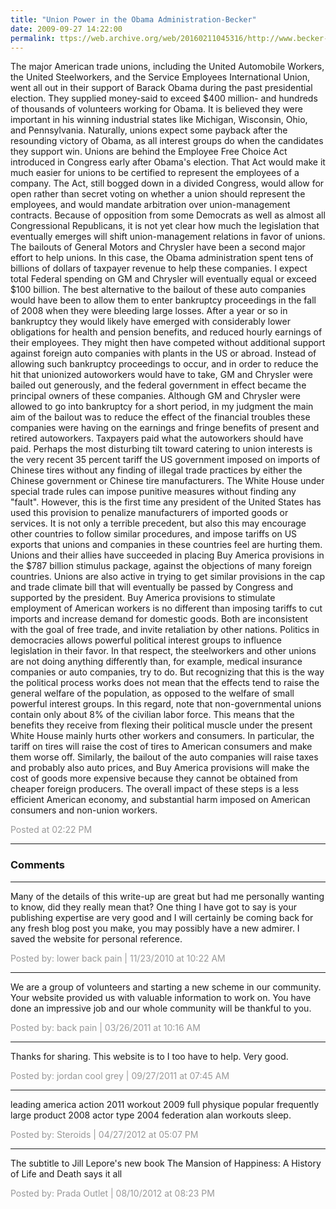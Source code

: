 ```yaml
---
title: "Union Power in the Obama Administration-Becker"
date: 2009-09-27 14:22:00
permalink: ttps://web.archive.org/web/20160211045316/http://www.becker-posner-blog.com:80/2009/09/union-power-in-the-obama-administration-becker.html
---
```

The major American trade unions, including the United Automobile Workers, the United Steelworkers, and the Service Employees International Union, went all out in their support of Barack Obama during the past presidential election. They supplied money-said to exceed $400 million- and hundreds of thousands of volunteers working for Obama. It is believed they were important in his winning industrial states like Michigan, Wisconsin, Ohio, and Pennsylvania.
Naturally, unions expect some payback after the resounding victory of Obama, as all interest groups do when the candidates they support win. Unions are behind the Employee Free Choice Act introduced in Congress early after Obama's election. That Act would make it much easier for unions to be certified to represent the employees of a company. The Act, still bogged down in a divided Congress, would allow for open rather than secret voting on whether a union should represent the employees, and would mandate arbitration over union-management contracts. Because of opposition from some Democrats as well as almost all Congressional Republicans, it is not yet clear how much the legislation that eventually emerges will shift union-management relations in favor of unions.
The bailouts of General Motors and Chrysler have been a second major effort to help unions. In this case, the Obama administration spent tens of billions of dollars of taxpayer revenue to help these companies. I expect total Federal spending on GM and Chrysler will eventually equal or exceed $100 billion. The best alternative to the bailout of these auto companies would have been to allow them to enter bankruptcy proceedings in the fall of 2008 when they were bleeding large losses. After a year or so in bankruptcy they would likely have emerged with considerably lower obligations for health and pension benefits, and reduced hourly earnings of their employees. They might then have competed without additional support against foreign auto companies with plants in the US or abroad.
Instead of allowing such bankruptcy proceedings to occur, and in order to reduce the hit that unionized autoworkers would have to take, GM and Chrysler were bailed out generously, and the federal government in effect became the principal owners of these companies. Although GM and Chrysler were allowed to go into bankruptcy for a short period, in my judgment the main aim of the bailout was to reduce the effect of the financial troubles these companies were having on the earnings and fringe benefits of present and retired autoworkers. Taxpayers paid what the autoworkers should have paid.
Perhaps the most disturbing tilt toward catering to union interests is the very recent 35 percent tariff the US government imposed on imports of Chinese tires without any finding of illegal trade practices by either the Chinese government or Chinese tire manufacturers. The White House under special trade rules can impose punitive measures without finding any "fault". However, this is the first time any president of the United States has used this provision to penalize manufacturers of imported goods or services. It is not only a terrible precedent, but also this may encourage other countries to follow similar procedures, and impose tariffs on US exports that unions and companies in these countries feel are hurting them.
Unions and their allies have succeeded in placing Buy America provisions in the $787 billion stimulus package, against the objections of many foreign countries. Unions are also active in trying to get similar provisions in the cap and trade climate bill that will eventually be passed by Congress and supported by the president. Buy America provisions to stimulate employment of American workers is no different than imposing tariffs to cut imports and increase demand for domestic goods. Both are inconsistent with the goal of free trade, and invite retaliation by other nations.
Politics in democracies allows powerful political interest groups to influence legislation in their favor. In that respect, the steelworkers and other unions are not doing anything differently than, for example, medical insurance companies or auto companies, try to do. But recognizing that this is the way the political process works does not mean that the effects tend to raise the general welfare of the population, as opposed to the welfare of small powerful interest groups. 
In this regard, note that non-governmental unions contain only about 8% of the civilian labor force. This means that the benefits they receive from flexing their political muscle under the present White House mainly hurts other workers and consumers. In particular, the tariff on tires will raise the cost of tires to American consumers and make them worse off. Similarly, the bailout of the auto companies will raise taxes and probably also auto prices, and Buy America provisions will make the cost of goods more expensive because they cannot be obtained from cheaper foreign producers. The overall impact of these steps is a less efficient American economy, and substantial harm imposed on American consumers and non-union workers.

<span style="color:#999">Posted at 02:22 PM</span>

<!-- more -->

---

### Comments

---

Many of the details of this write-up are great but had me personally wanting to know, did they really mean that? One thing I have got to say is your publishing expertise are very good and I will certainly be coming back for any fresh blog post you make, you may possibly have a new admirer. I saved the website for personal reference.

<span style="color:#999">Posted by: lower back pain | 11/23/2010 at 10:22 AM</span>

---

We are a group of volunteers and starting a new scheme in our community. Your website provided us with valuable information to work on. You have done an impressive job and our whole community will be thankful to you.

<span style="color:#999">Posted by: back pain | 03/26/2011 at 10:16 AM</span>

---

Thanks for sharing. This website is to I too have to help. Very good.

<span style="color:#999">Posted by: jordan cool grey | 09/27/2011 at 07:45 AM</span>

---

 leading  america  action  2011  workout  2009  full  physique  popular  frequently  large  product  2008  actor  type  2004  federation  alan  workouts  sleep.

<span style="color:#999">Posted by: Steroids | 04/27/2012 at 05:07 PM</span>

---

The subtitle to Jill Lepore's new book The Mansion of Happiness: A History of Life and Death says it all

<span style="color:#999">Posted by: Prada Outlet | 08/10/2012 at 08:23 PM</span>